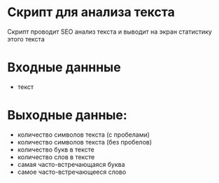 # Скрипт для анализа текста
Скрипт проводит SEO анализ текста и выводит на экран
статистику этого текста

Входные даннные 
==================
* текст

Выходные данные:
==================
* количество символов текста (с пробелами)
* количество символов текста (без пробелов)
* количество букв в тексте
* количество слов в тексте
* самая часто-встречающаяся буква
* самое часто-встречающееся слово
